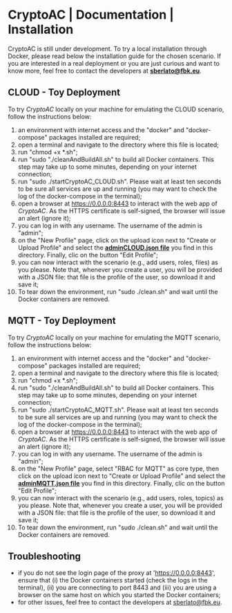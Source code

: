 # CryptoAC | Documentation | Installation

CryptoAC is still under development. To try a local installation through Docker, please read below the installation guide for the chosen scenario. If you are interested in a real deployment or you are just curious and want to know more, feel free to contact the developers at **sberlato@fbk.eu**.


## CLOUD - Toy Deployment

To try *CryptoAC* locally on your machine for emulating the CLOUD scenario, follow the instructions below:

1. an environment with internet access and the "docker" and "docker-compose" packages installed are required;
2. open a terminal and navigate to the directory where this file is located;
3. run "chmod +x *.sh";
4. run "sudo "./cleanAndBuildAll.sh" to build all Docker containers. This step may take up to some minutes, depending on your internet connection;
5. run "sudo ./startCryptoAC_CLOUD.sh". Please wait at least ten seconds to be sure all services are up and running (you may want to check the log of the docker-compose in the terminal);
6. open a browser at https://0.0.0.0:8443 to interact with the web app of *CryptoAC*. As the HTTPS certificate is self-signed, the browser will issue an alert (ignore it);
7. you can log in with any username. The username of the admin is "admin";
8. on the "New Profile" page, click on the upload icon next to "Create or Upload Profile" and select the [**adminCLOUD.json file**](./adminCLOUD.json) you find in this directory. Finally, clic on the button "Edit Profile";
9. you can now interact with the scenario (e.g., add users, roles, files) as you please. Note that, whenever you create a user, you will be provided with a JSON file: that file is the profile of the user, so download it and save it;
10. To tear down the environment, run "sudo ./clean.sh" and wait until the Docker containers are removed.


## MQTT - Toy Deployment

To try *CryptoAC* locally on your machine for emulating the MQTT scenario, follow the instructions below:

1. an environment with internet access and the "docker" and "docker-compose" packages installed are required;
2. open a terminal and navigate to the directory where this file is located;
3. run "chmod +x *.sh";
4. run "sudo "./cleanAndBuildAll.sh" to build all Docker containers. This step may take up to some minutes, depending on your internet connection;
5. run "sudo ./startCryptoAC_MQTT.sh". Please wait at least ten seconds to be sure all services are up and running (you may want to check the log of the docker-compose in the terminal);
6. open a browser at https://0.0.0.0:8443 to interact with the web app of *CryptoAC*. As the HTTPS certificate is self-signed, the browser will issue an alert (ignore it);
7. you can log in with any username. The username of the admin is "admin";
8. on the "New Profile" page, select "RBAC for MQTT" as core type, then click on the upload icon next to "Create or Upload Profile" and select the [**adminMQTT.json file**](./adminMQTT.json) you find in this directory. Finally, clic on the button "Edit Profile";
9. you can now interact with the scenario (e.g., add users, roles, topics) as you please. Note that, whenever you create a user, you will be provided with a JSON file: that file is the profile of the user, so download it and save it;
10. To tear down the environment, run "sudo ./clean.sh" and wait until the Docker containers are removed.


## Troubleshooting

* if you do not see the login page of the proxy at 'https://0.0.0.0:8443', ensure that (i) the Docker containers started (check the logs in the terminal), (ii) you are connecting to port 8443 and (iii) you are using a browser on the same host on which you started the Docker containers;
* for other issues, feel free to contact the developers at sberlato@fbk.eu.